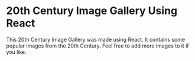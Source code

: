 # 20th Century Image Gallery Using React
 This 20th Century Image Gallery was made using React. It contains some popular images from the 20th Century. Feel free to add more images to it if you like.
